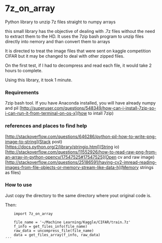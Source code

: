 7z_on_array
===========

Python library to unzip 7z files straight to numpy arrays

this small library has the objective of dealing with .7z files without
the need to extract them to the HD. It uses the 7zip bash program to unzip files
directly into nemory and than convert them to arrays

It is directed to treat the image files that were sent on kaggle competition CIFAR
but it may be changed to deal with other zipped files.

On the first test, if I had to decompress and read each file, it would take 2 hours to complete.

Using this library, it took 1 minute.


### Requirements
7zip bash tool. If you have Anaconda installed, you will have already numpy and pil
[http://superuser.com/questions/548349/how-can-i-install-7zip-so-i-can-run-it-from-terminal-on-os-x](how to intall 7zip)


### references and places to find help

[http://stackoverflow.com/questions/646286/python-pil-how-to-write-png-image-to-string](Stack post)
[https://docs.python.org/2/library/stringio.html](String io)
[http://stackoverflow.com/questions/11552926/how-to-read-raw-png-from-an-array-in-python-opencv/17547525#17547525](Open cv and raw image)
[http://stackoverflow.com/questions/25186591/having-cv2-imread-reading-images-from-file-objects-or-memory-stream-like-data-h](Memory strings as files)


### How to use
Just copy the directory to the same directory where yout original code is.

Then:
```
    import 7z_on_array

    file_name = '~/Machine Learning/Kaggle/CIFAR/train.7z'
    f_info = get_files_info(file_name)
    raw_data = uncompress_file(file_name)
    data = get_files_array(f_info, raw_data)
´´´